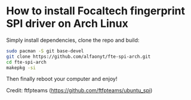 # How to install Focaltech fingerprint SPI driver on Arch Linux

Simply install dependencies, clone the repo and build:

```bash
sudo pacman -S git base-devel
git clone https://github.com/alfaonyt/fte-spi-arch.git
cd fte-spi-arch
makepkg -si
```

Then finally reboot your computer and enjoy!

Credit:
ftfpteams (https://github.com/ftfpteams/ubuntu_spi)
